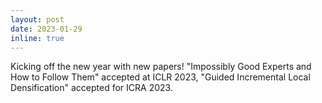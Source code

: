 ```yaml
---
layout: post
date: 2023-01-29
inline: true
---
```


Kicking off the new year with new papers! "Impossibly Good Experts and How to Follow Them" accepted at ICLR 2023, "Guided Incremental Local Densification" accepted for ICRA 2023. 